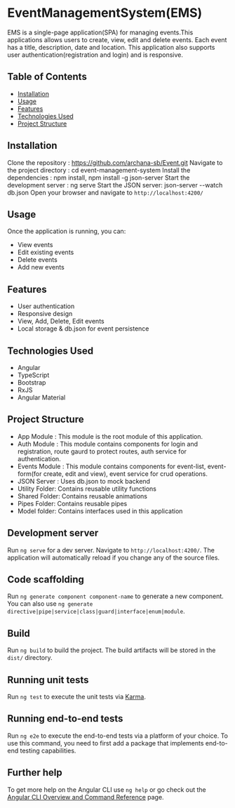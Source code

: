 
# EventManagementSystem(EMS)

EMS is a single-page application(SPA) for managing events.This applications allows users to create, view, edit and delete events. Each event has a title, description, date and location. This application also supports user authentication(registration and login) and is responsive.

## Table of Contents

- [Installation](#installation)
- [Usage](#usage)
- [Features](#features)
- [Technologies Used](#technologies-used)
- [Project Structure](#project-structure)


## Installation

Clone the repository : https://github.com/archana-sb/Event.git
Navigate to the project directory : cd event-management-system
Install the dependencies : npm install, npm install -g json-server
Start the development server : ng serve
Start the JSON server: json-server --watch db.json
Open your browser and navigate to `http://localhost:4200/`

## Usage

Once the application is running, you can:
- View events
- Edit existing events
- Delete events
- Add new events

## Features

- User authentication
- Responsive design
- View, Add, Delete, Edit events
- Local storage & db.json for event persistence

## Technologies Used

- Angular
- TypeScript
- Bootstrap
- RxJS
- Angular Material


## Project Structure
- App Module : This module is the root module of this application.
- Auth Module : This module contains components for login and registration, route gaurd to protect routes, auth service for authentication.
- Events Module : This module contains components for event-list, event-form(for create, edit and view), event service for crud operations.
- JSON Server : Uses db.json to mock backend
- Utility Folder: Contains reusable utility functions
- Shared Folder: Contains reusable animations
- Pipes Folder: Contains reusable pipes
- Model folder: Contains interfaces used in this application


## Development server

Run `ng serve` for a dev server. Navigate to `http://localhost:4200/`. The application will automatically reload if you change any of the source files.

## Code scaffolding

Run `ng generate component component-name` to generate a new component. You can also use `ng generate directive|pipe|service|class|guard|interface|enum|module`.

## Build

Run `ng build` to build the project. The build artifacts will be stored in the `dist/` directory.

## Running unit tests

Run `ng test` to execute the unit tests via [Karma](https://karma-runner.github.io).

## Running end-to-end tests

Run `ng e2e` to execute the end-to-end tests via a platform of your choice. To use this command, you need to first add a package that implements end-to-end testing capabilities.

## Further help

To get more help on the Angular CLI use `ng help` or go check out the [Angular CLI Overview and Command Reference](https://angular.dev/tools/cli) page.






